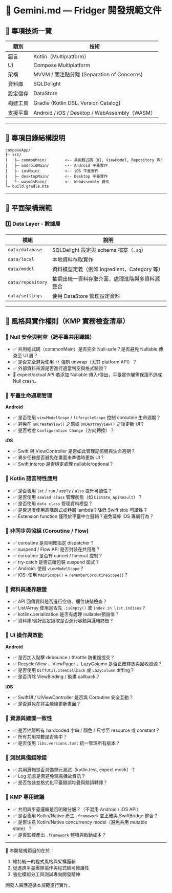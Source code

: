 # 📘 Gemini.md — Fridger 開發規範文件

## 🔧 專項技術一覽

| 類別   | 技術                                          |
| ---- | ------------------------------------------- |
| 語言   | Kotlin（Multiplatform）                       |
| UI   | Compose Multiplatform                       |
| 架構   | MVVM / 關注點分離 (Separation of Concerns)       |
| 資料庫  | SQLDelight                                  |
| 設定儲存 | DataStore                                   |
| 构建工具 | Gradle (Kotlin DSL, Version Catalog)        |
| 支援平臺 | Android / iOS / Desktop / WebAssembly（WASM） |

---

## 📁 專項目錄結構說明

```plaintext
composeApp/
├— src/
│   ├— commonMain/        <-- 共用程式碼（UI, ViewModel, Repository 等）
│   ├— androidMain/       <-- Android 平臺實作
│   ├— iosMain/           <-- iOS 平臺實作
│   ├— desktopMain/       <-- Desktop 平臺實作
│   └— wasmJsMain/        <-- WebAssembly 實作
└— build.gradle.kts
```

---

## 🧱 平面架構規範

### 1️⃣ Data Layer - 數據層

| 模組                | 說明                               |
| ----------------- | -------------------------------- |
| `data/database`   | SQLDelight 設定與 schema 檔案（`.sq`）  |
| `data/local`      | 本地資料存取實作                         |
| `data/model`      | 資料模型定義（例如 Ingredient，Category 等） |
| `data/repository` | 抽調出統一資料存取介面，處理進階與多資料源整合          |
| `data/settings`   | 使用 DataStore 管理設定資料              |

---

## 💪 風格與實作權則（KMP 實務檢查清單）

### 🔹 Null 安全與判空（跨平臺共用邏輯）

- ✅ 共用程式碼（commonMain）是否完全 Null-safe？是否避免 Nullable 傳查至 UI 層？
- ✅ 是否完全避免使用 `!!` 強制 unwrap（尤其 platform API）？
- ✅ 外部資料來源是否進行適當判空與格式驗證？
- 📌 expect/actual API 若添加 Nullable 傳入/傳出，平臺實作層需保證不造成 Null crash。

### 🔹 平臺生命週期管理

**Android**

- ✅ 是否使用 `viewModelScope` / `lifecycleScope` 控制 coroutine 生命週期？
- ✅ 避免在 `onCreateView()` 之前或 `onDestroyView()` 之後更新 UI？
- ✅ 是否考慮 `Configuration Change`（方向轉換）？

**iOS**

- ✅ Swift 與 ViewController 是否如此管理記憶體與生命週期？
- ✅ 異步任務是否避免在畫面未準備時更新 UI？
- ✅ Swift interop 是否穩定處理 nullable/optional？

### 🔹 Kotlin 語言特性應用

- ✅ 是否善用 `let` / `run` / `apply` / `also` 提升可讀性？
- ✅ 是否使用 `sealed class` 管理狀態（如 `UiState`, `ApiResult`）？
- ✅ 是否使用 `data class` 管理資料模型？
- ✅ 是否過度使用高階函式或巷層 lambda？降低 Swift side 可讀性？
- ✅ Extension function 僅限於平臺中立邏輯？避免延伸 iOS 專屬行為？

### 🔹 非同步與協組 (Coroutine / Flow)

- ✅ coroutine 是否明確指定 dispatcher？
- ✅ suspend / Flow API 是否封裝在共用層？
- ✅ coroutine 是否有 cancel / timeout 控制？
- ✅ try-catch 是否正確包裝 suspend 函式？
- ✅ Android: 使用 `viewModelScope`？
- ✅ iOS: 使用 `MainScope()` + `rememberCoroutineScope()`？

### 🔹 資料與邊界驗證

- ✅ API 回傳資料是否進行空值、欄位缺殖檢查？
- ✅ List/Array 使用是否先 `.isEmpty()` 或 `index in list.indices`？
- ✅ kotlinx.serialization 是否有處理 nullable/預設值？
- ✅ 資料庫/偏好設定讀取是否進行容錯與邏輯防告？

### 🔹 UI 操作與效能

**Android**

- ✅ 是否加入點擊 debounce / throttle 防重複提交？
- ✅ RecyclerView 、ViewPager 、LazyColumn 是否正確釋放與回收資源？
- ✅ 是否使用 `DiffUtil.ItemCallback` 或 `LazyColumn` diffing？
- ✅ 是否清除 ViewBinding / 動畫 callback？

**iOS**

- ✅ SwiftUI / UIViewController 是否與 Coroutine 安全互動？
- ✅ 是否避免在非主線線更新畫面？

### 🔹 資源與建置一致性

- ✅ 是否抽離所有 hardcoded 字串 / 顏色 / 尺寸至 resource 或 constant？
- ✅ 所有共用常數是否集中？
- ✅ 是否使用 `libs.versions.toml` 統一管理所有版本？

### 🔹 測試與傷錯除錯

- ✅ 共用邏輯是否具備單元測試（kotlin.test, expect mock）？
- ✅ Log 訊息是否避免漏露機故資訊？
- ✅ 是否包裝並格式化平臺錯誤堆疊與錯誤轉譯？

### 🔹 KMP 專用建議

- ✅ 共用與平臺邏輯是否明確分層？（不混用 Android / iOS API）
- ✅ 是否善用 Kotlin/Native 產生 `.framework` 並正確與 SwiftBridge 整合？
- ✅ 是否注意 Kotlin/Native concurrency model（避免共用 mutable state）？
- ✅ 是否監控產出 `.framework` 體積與啟動成本？

---

📌 本開發規範目的在於：

1. 維持統一的程式風格與架構邏輯
2. 促進跨平臺團隊協作與程式碼可維護性
3. 強化模組分工與測試專向開發精神

開發人員應遵循本規範進行實作，

